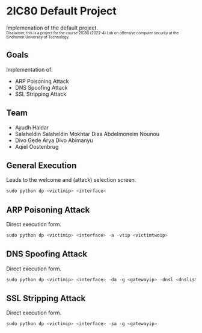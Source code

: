 # 2IC80 Default Project
Implemenation of the default project. <br/>
<sup><sub>Disclaimer, this is a project for the course 2IC80 (2022-4) Lab on offensive computer security at the Eindhoven University of Technology.<sub/><sup/>
## Goals
Implementation of:
- ARP Poisoning Attack
- DNS Spoofing Attack
- SSL Stripping Attack
## Team
- Ayudh Haldar
- Salaheldin Salaheldin Mokhtar Diaa Abdelmoneim Nounou
- Divo Gede Arya Divo Abimanyu
- Aqiel Oostenbrug
## General Execution
Leads to the welcome and (attack) selection screen.
```python
sudo python dp <victimip> <interface>
```
## ARP Poisoning Attack
Direct execution form.
```python
sudo python dp <victimip> <interface> -a -vtip <victimtwoip>
```
## DNS Spoofing Attack
Direct execution form.
```python
sudo python dp <victimip> <interface> -da -g <gatewayip> -dnsl <dnslist> -dnsil <dnsiplist>
```
## SSL Stripping Attack
Direct execution form.
```python
sudo python dp <victimip> <interface> -sa -g <gatewayip>
```
